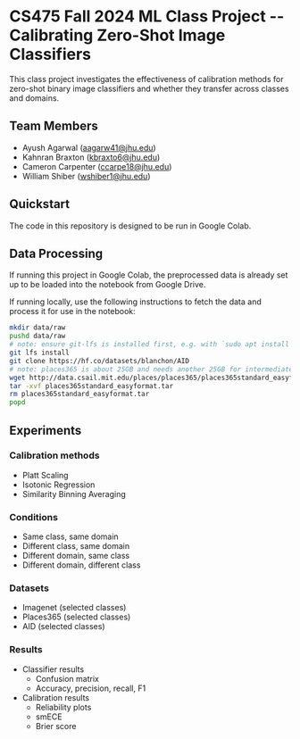 # CS475 Fall 2024 ML Class Project -- Calibrating Zero-Shot Image Classifiers

This class project investigates the effectiveness of calibration methods for zero-shot binary image classifiers and whether they transfer across classes and domains.

## Team Members

- Ayush Agarwal (aagarw41@jhu.edu)
- Kahnran Braxton (kbraxto6@jhu.edu)
- Cameron Carpenter (ccarpe18@jhu.edu)
- William Shiber (wshiber1@jhu.edu)

## Quickstart

The code in this repository is designed to be run in Google Colab.

## Data Processing

If running this project in Google Colab, the preprocessed data is already
set up to be loaded into the notebook from Google Drive.

If running locally, use the following instructions to fetch the data and
process it for use in the notebook:

```bash
mkdir data/raw
pushd data/raw
# note: ensure git-lfs is installed first, e.g. with `sudo apt install git-lfs`
git lfs install
git clone https://hf.co/datasets/blanchon/AID
# note: places365 is about 25GB and needs another 25GB for intermediate processing
wget http://data.csail.mit.edu/places/places365/places365standard_easyformat.tar
tar -xvf places365standard_easyformat.tar
rm places365standard_easyformat.tar
popd
```

## Experiments

### Calibration methods

- Platt Scaling
- Isotonic Regression
- Similarity Binning Averaging

### Conditions

- Same class, same domain
- Different class, same domain
- Different domain, same class
- Different domain, different class

### Datasets

  - Imagenet (selected classes)
  - Places365 (selected classes)
  - AID (selected classes)



### Results

- Classifier results
  - Confusion matrix
  - Accuracy, precision, recall, F1
- Calibration results
  - Reliability plots
  - smECE
  - Brier score